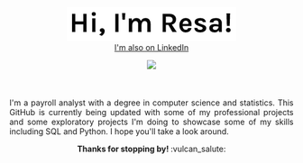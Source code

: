 
<p align="center">
  <img src="https://raw.githubusercontent.com/ResaBrockman/ResaBrockman/main/Hi 2.png">
  <br />
  <a href="https://www.linkedin.com/in/resabrockman/">I'm also on LinkedIn</a>
</p>

<p align="center">
  <img src="https://media.giphy.com/media/VeBeB9rR524RW/giphy.gif"/>
</p>

<p align="justify">
<br />
<br />
   I'm a payroll analyst with a degree in computer science and statistics. This GitHub is currently being updated with some of my professional projects and some exploratory          projects I'm doing to showcase some of my skills including SQL and Python. I hope you'll take a look around.
</p>

<p align="center">
  <b>
    Thanks for stopping by!
  </b>
  :vulcan_salute:
</p>



<!---
ResaBrockman/ResaBrockman is a ✨ special ✨ repository because its `README.md` (this file) appears on your GitHub profile.
You can click the Preview link to take a look at your changes.
--->
